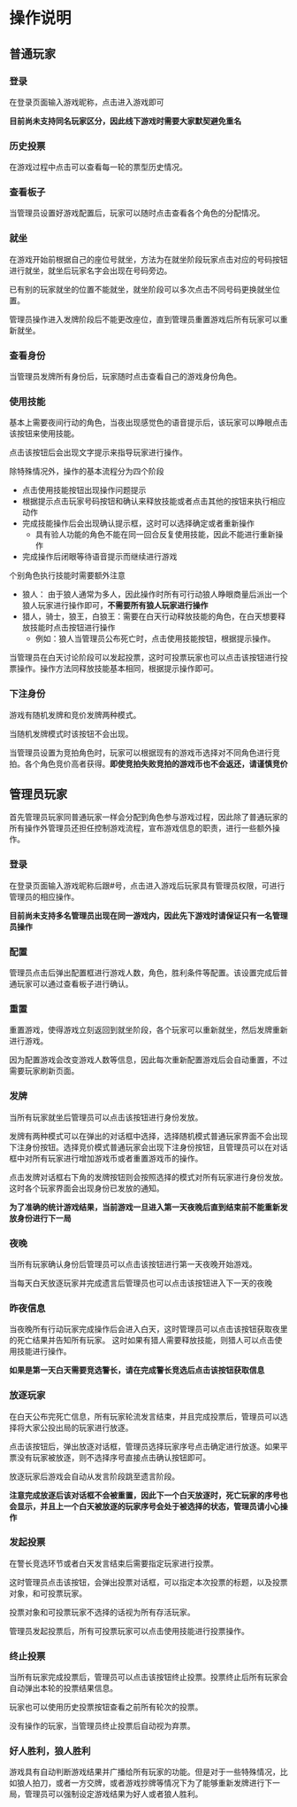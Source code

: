 # 操作说明

## 普通玩家

### 登录

在登录页面输入游戏昵称，点击进入游戏即可

**目前尚未支持同名玩家区分，因此线下游戏时需要大家默契避免重名**

### 历史投票

在游戏过程中点击可以查看每一轮的票型历史情况。

### 查看板子

当管理员设置好游戏配置后，玩家可以随时点击查看各个角色的分配情况。

### 就坐

在游戏开始前根据自己的座位号就坐，方法为在就坐阶段玩家点击对应的号码按钮进行就坐，就坐后玩家名字会出现在号码旁边。

已有别的玩家就坐的位置不能就坐，就坐阶段可以多次点击不同号码更换就坐位置。

管理员操作进入发牌阶段后不能更改座位，直到管理员重置游戏后所有玩家可以重新就坐。

### 查看身份

当管理员发牌所有身份后，玩家随时点击查看自己的游戏身份角色。

### 使用技能

基本上需要夜间行动的角色，当夜出现感觉色的语音提示后，该玩家可以睁眼点击该按钮来使用技能。

点击该按钮后会出现文字提示来指导玩家进行操作。

除特殊情况外，操作的基本流程分为四个阶段

- 点击使用技能按钮出现操作问题提示
- 根据提示点击玩家号码按钮和确认来释放技能或者点击其他的按钮来执行相应动作
- 完成技能操作后会出现确认提示框，这时可以选择确定或者重新操作
	- 具有验人功能的角色不能在同一回合反复使用技能，因此不能进行重新操作
- 完成操作后闭眼等待语音提示而继续进行游戏

个别角色执行技能时需要额外注意

- 狼人： 由于狼人通常为多人，因此操作时所有可行动狼人睁眼商量后派出一个狼人玩家进行操作即可，**不需要所有狼人玩家进行操作**
- 猎人，骑士，狼王，白狼王：需要在白天行动释放技能的角色，在白天想要释放技能时点击按钮进行操作
	- 例如：狼人当管理员公布死亡时，点击使用技能按钮，根据提示操作。

当管理员在白天讨论阶段可以发起投票，这时可投票玩家也可以点击该按钮进行投票操作。操作方法同释放技能基本相同，根据提示操作即可。

### 下注身份

游戏有随机发牌和竞价发牌两种模式。

当随机发牌模式时该按钮不会出现。

当管理员设置为竞拍角色时，玩家可以根据现有的游戏币选择对不同角色进行竞拍。各个角色竞价高者获得。**即使竞拍失败竞拍的游戏币也不会返还，请谨慎竞价**

## 管理员玩家

首先管理员玩家同普通玩家一样会分配到角色参与游戏过程，因此除了普通玩家的所有操作外管理员还担任控制游戏流程，宣布游戏信息的职责，进行一些额外操作。

### 登录

在登录页面输入游戏昵称后跟#号，点击进入游戏后玩家具有管理员权限，可进行管理员的相应操作。

**目前尚未支持多名管理员出现在同一游戏内，因此先下游戏时请保证只有一名管理员操作**

### 配置

管理员点击后弹出配置框进行游戏人数，角色，胜利条件等配置。该设置完成后普通玩家可以通过查看板子进行确认。

### 重置

重置游戏，使得游戏立刻返回到就坐阶段，各个玩家可以重新就坐，然后发牌重新进行游戏。

因为配置游戏会改变游戏人数等信息，因此每次重新配置游戏后会自动重置，不过需要玩家刷新页面。

### 发牌

当所有玩家就坐后管理员可以点击该按钮进行身份发放。

发牌有两种模式可以在弹出的对话框中选择，选择随机模式普通玩家界面不会出现下注身份按钮。选择竞价模式普通玩家会出现下注身份按钮，且管理员可以在对话框中对所有玩家进行增加游戏币或者重置游戏币的操作。

点击发牌对话框右下角的发牌按钮则会按照选择的模式对所有玩家进行身份发放。这时各个玩家界面会出现身份已发放的通知。

**为了准确的统计游戏结果，当前游戏一旦进入第一天夜晚后直到结束前不能重新发放身份进行下一局**

### 夜晚

当所有玩家确认身份后管理员可以点击该按钮进行第一天夜晚开始游戏。

当每天白天放逐玩家并完成遗言后管理员也可以点击该按钮进入下一天的夜晚

### 昨夜信息

当夜晚所有行动玩家完成操作后会进入白天，这时管理员可以点击该按钮获取夜里的死亡结果并告知所有玩家。
这时如果有猎人需要释放技能，则猎人可以点击使用技能进行操作。

**如果是第一天白天需要竞选警长，请在完成警长竞选后点击该按钮获取信息**

### 放逐玩家

在白天公布完死亡信息，所有玩家轮流发言结束，并且完成投票后，管理员可以选择将大家公投出局的玩家进行放逐。

点击该按钮后，弹出放逐对话框，管理员选择玩家序号点击确定进行放逐。如果平票没有玩家被放逐，则不选择序号直接点击确认按钮即可。

放逐玩家后游戏会自动从发言阶段跳至遗言阶段。

**注意完成放逐后该对话框不会被重置，因此下一个白天放逐时，死亡玩家的序号也会显示，并且上一个白天被放逐的玩家序号会处于被选择的状态，管理员请小心操作**

### 发起投票

在警长竞选环节或者白天发言结束后需要指定玩家进行投票。

这时管理员点击该按钮，会弹出投票对话框，可以指定本次投票的标题，以及投票对象，和可投票玩家。

投票对象和可投票玩家不选择的话视为所有存活玩家。

管理员发起投票后，所有可投票玩家可以点击使用技能进行投票操作。

### 终止投票

当所有玩家完成投票后，管理员可以点击该按钮终止投票。投票终止后所有玩家会自动弹出本轮的投票结果信息。

玩家也可以使用历史投票按钮查看之前所有轮次的投票。

没有操作的玩家，当管理员终止投票后自动视为弃票。

### 好人胜利，狼人胜利

游戏具有自动判断游戏结果并广播给所有玩家的功能。但是对于一些特殊情况，比如狼人拍刀，或者一方交牌，或者游戏抄牌等情况下为了能够重新发牌进行下一局，管理员可以强制设定游戏结果为好人或者狼人胜利。
